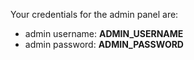 Your credentials for the admin panel are:

- admin username: __ADMIN_USERNAME__
- admin password: __ADMIN_PASSWORD__